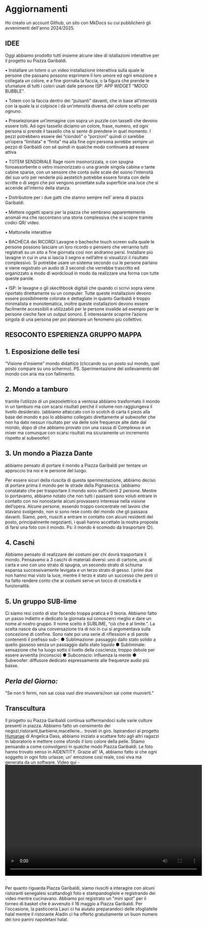# Aggiornamenti

Ho creato un account Github, un sito con MkDocs su cui pubblicherò gli avvenimenti dell'anno 2024/2025.

## IDEE

Oggi abbiamo prodotto tutti insieme alcune idee di istallazioni interattive per il progetto su Piazza Garibaldi.

• Installare un totem o un video installazione
interattiva sulla quale le persone che passano
possono esprimere il loro umore ed ogni
emozione e collegata un colore, e a fine giornata
la faccia, o la figura che prende le sfumature di
tutti i colori usati dalle persone ISP: APP WIDGET
“MOOD BUBBLE”.

• Totem con la faccia dentro dei “pulsanti”
davanti, che in base all’intensità con la quale la
si colpisce i dà un’intensità diversa del colore
scelto per ognuno.

• Preselezionare un’immagine con sopra un
puzzle con tasselli che devono essere tolti. Ad
ogni tassello diciamo un colore, frase, numero,
ed ogni persona si prende il tassello che si sente
di prendere in quel momento. I pezzi potrebbero
essere dei “ciondoli” o “porzioni” quindi ci
sarebbe un’opera “limitata” e “finita” ma alla
fine ogni persona avrebbe sempre un pezzo di
Garibaldi con sé quindi in qualche modo
continuerà ad essere attiva

• TOTEM SENSORIALE
Rage room insonorizzata, o con spugna
fonoassorbente o vetro insonorizzato o una
grande singola cabina o tante cabine sparse, con
un sensore che conta sulle scale del suono
l’intensità del suo urlo per renderle più aestetich
potrebbe essere forata con delle scritte o di
segni che poi vengono proiettate sulla superficie
una luce che si accende all’interno della stanza.

• Distributore per i due gatti che stanno sempre
nell’ arena di piazza Garibaldi.

• Mettere oggetti sparsi per la piazza che
sembrano apparentemente anomali ma che
raccontano una storia complessiva che si
scopre tramite codici QR/ video.

• Mattonelle interattive

• BACHECA dei RICORDI
Lavagne o bacheche touch screen sulla quale le
persone possono lasciare un loro ricordo o
pensiero che verranno tutti registrati su un sito a
fine giornata così non andranno persi. Installare
più lavagne in cui in una si lascia il segno e
nell’altre si visualizzi il risultato complessivo. Si
potrebbe usare un sistema secondo cui le
persone parlano e viene registrato un audio di 3
secondi che verrebbe trascritto ed organizzato a
modo di wordcloud in modo da realizzare una
forma con tutte queste parole.

• ISP: le lavagne o gli skecthbook digitali che
quando ci scrivi sopra viene riportato
direttamente su un computer.
Tutte queste installazioni devono essere
possibilmente colorate e dettagliate in quanto
Garibaldi è troppo minimalista e monotematica,
inoltre queste installazioni devono essere facilmente
accessibili e utilizzabili per le persone invalide ad
esempio per le persone cieche fare un output
sonoro. È interessante scoprire l’azione singola di
una persona per poi plasmare un fenomeno più
collettivo.

## RESOCONTO ESPERIENZA GRUPPO MAPPA

## 1. Esposizione delle tesi

“Visione d’insieme” mondo didattico (cliccando su un posto sul mondo, quel posto compare su uno schermo). PS. Sperimentazione del sollevamento del mondo con aria ma con fallimento.

## 2. Mondo a tamburo

tramite l’utilizzo di un piezoelettrico a ventosa abbiamo trasformato il mondo in un tamburo ma con scarsi risultati perché il volume non raggiungeva il livello desiderato. (abbiamo attaccato con lo scotch di carta il piezo alla base del mondo e poi lo abbiamo collegato direttamente al subwoofer che non ha dato nessun risultato per via delle sole frequenze alte date dal mondo, dopo di che abbiamo provato con una cassa di Complexus e un mixer ma comunque con scarsi risultati ma sicuramente un incremento rispetto al subwoofer)

## 3. Un mondo a Piazza Dante

abbiamo pensato di portare il mondo a Piazza Garibaldi per tentare un approccio tra noi e le persone del luogo.

Per essere sicuri della riuscita di questa sperimentazione, abbiamo deciso di portare prima il mondo per le strade della Pignasecca. (abbiamo constatato che per trasportare il mondo sono sufficienti 2 persone. Mentre lo portavamo, abbiamo notato che non tutti i passanti sono voluti entrare in contatto con noi nonostante alcuni provassero interesse nella visione dell’opera. Alcune persone, essendo troppo concentrate nel lavoro che stavano svolgendo, non si sono rese conto del mondo che gli passava davanti. Siamo, però, riusciti a entrare in contatto con alcuni residenti del posto, principalmente negozianti, i quali hanno accettato la nostra proposta di farsi una foto con il mondo.
Ps: il mondo è scomodo da trasportare 😊).

## 4. Caschi

Abbiamo pensato di realizzare dei costumi per chi dovrà trasportare il mondo. Pensavamo a 3 caschi di materiali diversi: uno di cartone, uno di carta e uno con uno strato di spugna, un secondo strato di schiuma espansa successivamente levigata e un terzo strato di gesso. I primi due non hanno mai visto la luce, mentre il terzo è stato un successo che però ci ha fatto rendere conto che ai costumi serve un tocco di creatività e funzionalità.

## 5. Un gruppo SUB-lime

Ci siamo resi conto di star facendo troppa pratica e 0 teoria. Abbiamo fatto un passo indietro e dedicato la giornata sul conoscerci meglio e dare un nome al nostro gruppo. Il nome scelto è SUBLIME, “ciò che è al limite.”. La scelta nasce da una conversazione tra di noi in cui si argomentava sulla concezione di confine. Sono nate poi una serie di riflessioni e di parole contenenti il prefisso sub-:
● Sublimazione: passaggio dallo stato solido a quello gassoso senza un passaggio dallo stato liquido
● Subliminale: sensazione che ha luogo sotto il livello della coscienza, troppo debole per essere avvertita (inconscio)
● Subconscio: influenza la mente
● Subwoofer: diffusore dedicato espressamente alle frequenze audio più basse.

## *Perla del Giorno:*

"Se non ti fermi, non sai cosa vuol dire muoversi/non sai come muoverti."

## Transcultura

Il progetto su Piazza Garibaldi continua soffermandoci sulle varie culture presenti in piazza. Abbiamo fatto un censimento dei negozi,ristoranti,barbierie,macellerie... trovati in giro. Ispirandoci al progetto [Humanae](https://angelicadass.com/photography/humanae/) di Angelica Dass, abbiamo iniziato a scattare foto agli altri ragazzi in laboratorio e mettere come sfondo il loro colore della pelle. Stiamo pensando a come coinvolgerci in qualche modo Piazza Garibaldi.
Le foto hanno trovato senso in AIDENTITY. Grazie all' IA, abbiamo fatto si che ogni soggetto in ogni foto urlasse; un' emozione così reale, così viva ma generata da un software. Video qui - <video width="640" height="360" controls>
<source src="docs/IMG_1791.mp4" type="video/mp4">
Il tuo browser non supporta il tag video.
</video> .

Per quanto riguarda Piazza Garibaldi, siamo riusciti a interagire con alcuni ristoranti senegalesi scattandogli foto e stampandogliele e registrando dei video mentre cucinavano. Abbiamo poi registrato un "mini spot" per il torneo di basket che è avvenuto il 16 maggio a Piazza Garibaldi. Per l'occasione, la pasticceria Lauri ci ha aiutato preparandoci delle sfogliatelle halal mentre il ristorante Aladin ci ha offerto gratuitamente un buon numero dei loro panini napoletani halal.
